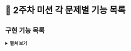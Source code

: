 # :pushpin: 2주차 미션 각 문제별 기능 목록

## 구현 기능 목록
<details>
<summary><b>펼쳐 보기</b></summary>
<div markdown="1">

### ComputerNumberGenerator
 - [x]  list에 1~9 숫자 세개를 저장하기
 - [x]  list에 중복된 수가 있는지 확인하기

### 컴퓨터 Random 수 생성
 - [x]  list에 1~9 숫자 세개를 저장하기
 - [x]  list에 중복된 수가 있는지 확인하기

### User의 Input 받기
- [x]  유저로 부터 input 받기
- [x]  input의 길이가 3인지 유효성 검사
- [x]  input이 1부터 9까지의 수인지 검사
- [x]  input에 중복 숫자가 없는지 검사

### 숫자 야구 게임 결과 출력
- [x]  볼 / 스트라이크 개수 출력하기
- [x]  일치하지 않는 경우 '낫싱' 출력하기

### 숫자 야구 게임 실행 기능
- [x]  '숫자 야구 게임을 시작합니다.' 출력
- [x]  '숫자를 입력해주세요' 출력
- [x]  3스트라이크시 게임 종료하기

### 숫자 야구 게임 반복 기능
- [x] 게임 새로 시작할 지 반복 기능


### 테스트 기능 구현

- [ ] controller 패키지의 메서드 테스트 
> - [x] BaseballGame 클래스 메서드 테스트
> - [ ] BaseballGameBoard 클래스 메서드 테스트


- [ ] model 패키지의 메서드 테스트
> - [x] ComputerNumberGenerator 클래스 메서드 테스트
> - [x] NumberValidator 클래스 메서드 테스트
> - [ ] UserNumberGenerator 클래스 메서드 테스트

</div>
</details>